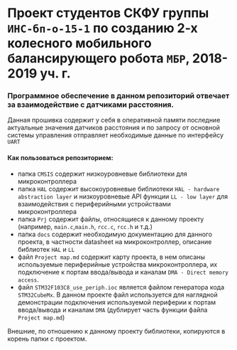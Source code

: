 # Проект студентов СКФУ группы `ИНС-бп-о-15-1` по созданию 2-х колесного мобильного балансирующего робота `МБР`, 2018-2019 уч. г.

### Программное обеспечение в данном репозиторий отвечает за взаимодействие с датчиками расстояния. 
Данная прошивка содержит у себя в оперативной памяти последние актуальные значения датчиков расстояния и по запросу от основной системы управления отправляет необходимые данные по интерфейсу `UART`

#### Как пользоваться репозиторием:
 - папка `CMSIS` содержит низкоуровневые библиотеки для микроконтроллера
 - папка `HAL` содержит высокоуровневые библиотеки `HAL - hardware abstraction layer` и низкоуровневые API функции `LL - low layer` для взаимодействия с периферийными устройствами микроконтроллера
 - папка `Prj` содержит файлы, относящиеся к данному проекту (например, `main.c`,`main.h`, `rcc.c`, `rcc.h` и т.д.)
 - папка `docs` содержит необходимую документацию для данного проекта, в частности datasheet на микроконтроллер, описание библиотек `HAL` и `LL`
 - файл `Project map.md` содержит карту проекта, в нем описаны используемые периферийные устройства микроконтроллера, их подключение к портам ввода/вывода и каналам `DMA - Direct memory access`.
 - файл `STM32F103C8_use_periph.ioc` является файлом генератора кода `STM32CubeMx`. В данном проекте файл используется для наглядной демонстрации подключения используемой периферии к портам ввода/вывода и каналам `DMA` (дублирует часть функции файла `Project map.md`)
 
Внешние, по отношению к данному проекту библиотеки, копируются в корень папки с проектом.